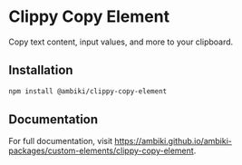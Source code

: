 # Clippy Copy Element

Copy text content, input values, and more to your clipboard.

## Installation

```bash
npm install @ambiki/clippy-copy-element
```

## Documentation

For full documentation, visit https://ambiki.github.io/ambiki-packages/custom-elements/clippy-copy-element.
